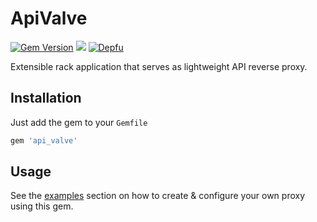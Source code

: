 # ApiValve

[![Gem Version](https://badge.fury.io/rb/api_valve.svg)](https://badge.fury.io/rb/api_valve)
![](https://github.com/mkon/api_valve/workflows/Test/badge.svg?branch=master)
[![Depfu](https://badges.depfu.com/badges/1f5892cc85d02997050e0a4d077c7dc4/overview.svg)](https://depfu.com/github/mkon/api_valve?project_id=5958)

Extensible rack application that serves as lightweight API reverse proxy.

## Installation

Just add the gem to your `Gemfile`

```ruby
gem 'api_valve'
```

## Usage

See the [examples](https://github.com/mkon/api_valve/tree/master/examples) section on how to
create & configure your own proxy using this gem.
